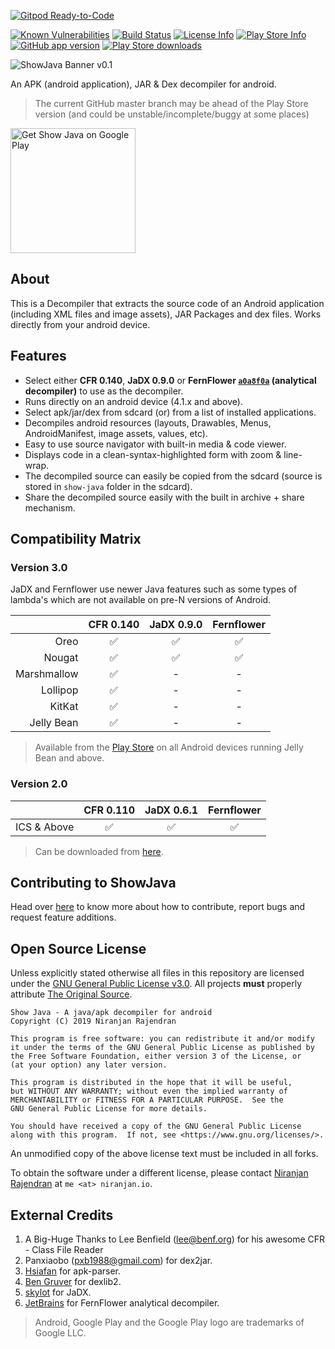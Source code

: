 [![Gitpod Ready-to-Code](https://img.shields.io/badge/Gitpod-Ready--to--Code-blue?logo=gitpod)](https://gitpod.io/#https://github.com/niranjan94/show-java) 

[![Known Vulnerabilities](https://snyk.io/test/github/niranjan94/show-java/badge.svg?style=flat-square)](https://snyk.io/test/github/niranjan94/show-java)
  [![Build Status](https://img.shields.io/travis/com/niranjan94/show-java/development.svg?style=flat-square)](https://travis-ci.com/niranjan94/show-java) [![License Info](https://img.shields.io/badge/license-GNU_GPLv3-blue.svg?style=flat-square)](https://github.com/niranjan94/show-java) [![Play Store Info](https://img.shields.io/badge/Play_Store-v3.0.5-36B0C1.svg?style=flat-square)](https://play.google.com/store/apps/details?id=com.njlabs.showjava) [![GitHub app version](https://img.shields.io/badge/GitHub-v3.0.6-yellow.svg?style=flat-square)](https://github.com/niranjan94/show-java) [![Play Store downloads](https://img.shields.io/badge/downloads-435k%20total-E04253.svg?style=flat-square)](https://play.google.com/store/apps/details?id=com.njlabs.showjava)


![ShowJava Banner v0.1](https://res.cloudinary.com/niranjan94/image/upload/v1518341743/banner_lihb7z.png)

An APK (android application), JAR & Dex decompiler for android.

> The current GitHub master branch may be ahead of the Play Store version (and could be unstable/incomplete/buggy at some places)

[<img src="https://play.google.com/intl/en_us/badges/images/apps/en-play-badge-border.png" width="200" alt="Get Show Java on Google Play" />](https://play.google.com/store/apps/details?id=com.njlabs.showjava "Get Show Java on Google Play")
## About
This is a Decompiler that extracts the source code of an Android application (including XML files and image assets), JAR Packages and dex files. Works directly from your android device.

## Features

- Select either **CFR 0.140**, **JaDX 0.9.0** or **FernFlower [`a0a8f0a`](https://github.com/fesh0r/fernflower/tree/a0a8f0a8dd777a7010958474acbca857071ee941) (analytical decompiler)** to use as the decompiler.
- Runs directly on an android device (4.1.x and above).
- Select apk/jar/dex from sdcard (or) from a list of installed applications.
- Decompiles android resources (layouts, Drawables, Menus, AndroidManifest, image assets, values, etc).
- Easy to use source navigator with built-in media & code viewer.
- Displays code in a clean-syntax-highlighted form with zoom & line-wrap.
- The decompiled source can easily be copied from the sdcard (source is stored in `show-java` folder in the sdcard).
- Share the decompiled source easily with the built in archive + share mechanism.

## Compatibility Matrix

### Version 3.0

JaDX and Fernflower use newer Java features such as some types of lambda's which are not available on pre-N versions of Android. 

|             | CFR 0.140          | JaDX 0.9.0         | Fernflower         |
|------------:|:------------------:|:------------------:|:------------------:|
| Oreo        | :white_check_mark: | :white_check_mark: | :white_check_mark: |
| Nougat      | :white_check_mark: | :white_check_mark: | :white_check_mark: |
| Marshmallow | :white_check_mark: |        -           |         -          |
| Lollipop    | :white_check_mark: |        -           |         -          |
| KitKat      | :white_check_mark: |        -           |         -          |
| Jelly Bean  | :white_check_mark: |        -           |         -          |

> Available from the [Play Store](https://play.google.com/store/apps/details?id=com.njlabs.showjava) on all Android devices running Jelly Bean and above.

### Version 2.0

|             | CFR 0.110          | JaDX 0.6.1         | Fernflower         |
|------------:|:------------------:|:------------------:|:------------------:|
| ICS & Above | :white_check_mark: | :white_check_mark: | :white_check_mark: |

> Can be downloaded from [here](https://github.com/niranjan94/show-java/releases/tag/v2.1.0).

## Contributing to ShowJava

Head over [here](https://github.com/niranjan94/show-java/blob/master/CONTRIBUTING.md) to know more about how to contribute, report bugs and request feature additions.

## Open Source License

Unless explicitly stated otherwise all files in this repository are licensed under the [GNU General Public License v3.0](https://www.gnu.org/licenses/gpl-3.0-standalone.html). All projects **must** properly attribute [The Original Source](https://github.com/niranjan94/show-java). 
    
    Show Java - A java/apk decompiler for android
    Copyright (C) 2019 Niranjan Rajendran

    This program is free software: you can redistribute it and/or modify
    it under the terms of the GNU General Public License as published by
    the Free Software Foundation, either version 3 of the License, or
    (at your option) any later version.

    This program is distributed in the hope that it will be useful,
    but WITHOUT ANY WARRANTY; without even the implied warranty of
    MERCHANTABILITY or FITNESS FOR A PARTICULAR PURPOSE.  See the
    GNU General Public License for more details.

    You should have received a copy of the GNU General Public License
    along with this program.  If not, see <https://www.gnu.org/licenses/>.

An unmodified copy of the above license text must be included in all forks.

To obtain the software under a different license, please contact [Niranjan Rajendran](https://niranjan.io) at `me <at> niranjan.io`.

## External Credits

1. A Big-Huge Thanks to Lee Benfield ([lee@benf.org](mailto:lee@benf.org)) for his awesome CFR - Class File Reader
2. Panxiaobo ([pxb1988@gmail.com](mailto:pxb1988@gmail.com)) for dex2jar.
3. [Hsiafan](https://github.com/hsiafan/apk-parser) for apk-parser.
4. [Ben Gruver](https://github.com/JesusFreke/) for dexlib2.
5. [skylot](https://github.com/skylot/jadx) for JaDX.
6. [JetBrains](https://github.com/JetBrains) for FernFlower analytical decompiler.

> Android, Google Play and the Google Play logo are trademarks of Google LLC.
